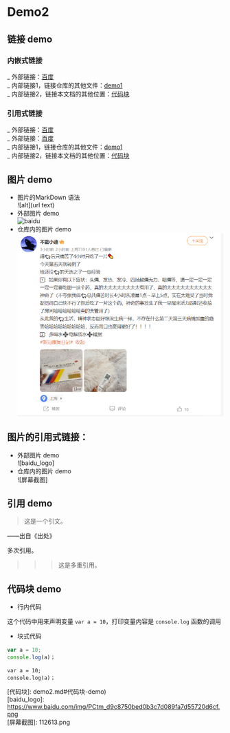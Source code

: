# Demo2


## 链接 demo

### 内嵌式链接

_ 外部链接：[百度](http://www.baidu.com)  
_ 内部链接1，链接仓库的其他文件：[demo1](demo1.md)  
_ 内部链接2，链接本文档的其他位置：[代码块](demo2.md#代码块-demo)

### 引用式链接

_ 外部链接：[百度]  
_ 外部链接：[百度][baidu]  
_ 内部链接1，链接仓库的其他文件：[demo1]  
_ 内部链接2，链接本文档的其他位置：[代码块](demo2.md#代码块-demo)

## 图片 demo

- 图片的MarkDown 语法  
    ![alt](url text)  
- 外部图片 demo  
![baidu](https://www.baidu.com/img/PCtm_d9c8750bed0b3c7d089fa7d55720d6cf.png  "百度网站")
- 仓库内的图片 demo  
![](112613.png)

## 图片的引用式链接：
  
- 外部图片 demo  
![baidu_logo]  
- 仓库内的图片 demo  
![屏幕截图]  

## 引用 demo

> 这是一个引文。  

——出自《出处》  

多次引用。
>>>这是多重引用。


## 代码块 demo


- 行内代码

这个代码中用来声明变量 `var a = 10`，打印变量内容是 `console.log` 函数的调用  

- 块式代码

```javascript
var a = 10;
console.log(a)；
```

    var a = 10;
    console.log(a)；

<!---  下面是本文档中用到的链接 -->

[百度]: http://www.baidu.com
[baidu]: http://www.baidu.com  
[demo1]: demo1.md  
[代码块]: demo2.md#代码块-demo)  
[baidu_logo]: https://www.baidu.com/img/PCtm_d9c8750bed0b3c7d089fa7d55720d6cf.png  
[屏幕截图]: 112613.png
